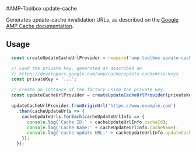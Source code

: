 #AMP-Toolbox update-cache

Generates update-cache invalidation URLs, as described on the [Google AMP Cache documentation](
https://developers.google.com/amp/cache/update-ping#update-cache-request).

## Usage
```javascript
  const createUpdateCacheUrlProvider = require('amp-toolbox-update-cache');

  // Load the private key, generated as described on 
  // https://developers.google.com/amp/cache/update-cache#rsa-keys
  const privateKey = '...';

  // Create an instance of the factory using the private key.
  const updateCacheUrlProvider = createUpdateCacheUrlProvider(privateKey);

  updateCacheUrlProvider.fromOriginUrl('https://www.example.com')
    .then(cacheUpdateUrls => {
      cacheUpdateUrls.forEach(cacheUpdateUrlInfo => {
        console.log('Cache ID:' + cacheUpdateUrlInfo.cacheId);
        console.log('Cache Name:' + cacheUpdateUrlInfo.cacheName);
        console.log('cache-update URL:' + cacheUpdateUrlInfo.updateCacheUrl);
      });
    });
```